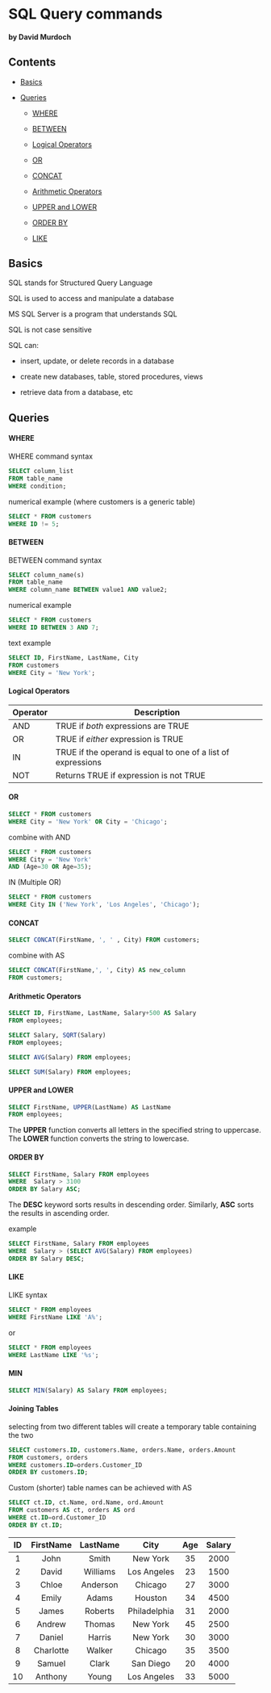 # SQL Query commands

#### by David Murdoch

## Contents

* [Basics](#basics)

* [Queries](#queries)

	* [WHERE](#where)

	* [BETWEEN](#between)

	* [Logical Operators](#logical-operators)

	* [OR](#or)

	* [CONCAT](#concat)

	* [Arithmetic Operators](arithmetic-operators)

	* [UPPER and LOWER](upper-and-lower)

	* [ORDER BY](order-by)

	* [LIKE](like)

## Basics

SQL stands for Structured Query Language

SQL is used to access and manipulate a database

MS SQL Server is a program that understands SQL

SQL is not case sensitive

SQL can:

- insert, update, or delete records in a database

- create new databases, table, stored procedures, views

- retrieve data from a database, etc

## Queries

#### WHERE

WHERE command syntax
```sql
SELECT column_list 
FROM table_name
WHERE condition;
```

numerical example (where customers is a generic table)
```sql
SELECT * FROM customers
WHERE ID != 5;
```

#### BETWEEN

BETWEEN command syntax
```sql
SELECT column_name(s)
FROM table_name
WHERE column_name BETWEEN value1 AND value2;
```

numerical example
```sql
SELECT * FROM customers 
WHERE ID BETWEEN 3 AND 7;
```

text example
```sql
SELECT ID, FirstName, LastName, City 
FROM customers
WHERE City = 'New York';
```

#### Logical Operators

| Operator  | Description |
| ------------- | ------------- |
| AND  | TRUE if *both* expressions are TRUE |
| OR  | TRUE if *either* expression is TRUE  |
| IN  | TRUE if the operand is equal to one of a list of expressions |
| NOT  | Returns TRUE if expression is not TRUE |

#### OR
```sql
SELECT * FROM customers 
WHERE City = 'New York' OR City = 'Chicago';
```

combine with AND
```sql
SELECT * FROM customers
WHERE City = 'New York'
AND (Age=30 OR Age=35);
```

IN (Multiple OR)
```sql
SELECT * FROM customers 
WHERE City IN ('New York', 'Los Angeles', 'Chicago');
```

#### CONCAT
```sql
SELECT CONCAT(FirstName, ', ' , City) FROM customers;
```

combine with AS
```sql
SELECT CONCAT(FirstName,', ', City) AS new_column 
FROM customers;
```

#### Arithmetic Operators
```sql
SELECT ID, FirstName, LastName, Salary+500 AS Salary
FROM employees;
```
```sql
SELECT Salary, SQRT(Salary)
FROM employees;
```
```sql
SELECT AVG(Salary) FROM employees;
```
```sql
SELECT SUM(Salary) FROM employees;
```

#### UPPER and LOWER
```sql
SELECT FirstName, UPPER(LastName) AS LastName 
FROM employees;
```

The **UPPER** function converts all letters in the specified string to uppercase. 
The **LOWER** function converts the string to lowercase.

#### ORDER BY
```sql
SELECT FirstName, Salary FROM employees 
WHERE  Salary > 3100
ORDER BY Salary ASC;
```
The **DESC** keyword sorts results in descending order. 
Similarly, **ASC** sorts the results in ascending order.

example
```sql
SELECT FirstName, Salary FROM employees 
WHERE  Salary > (SELECT AVG(Salary) FROM employees) 
ORDER BY Salary DESC;
```

#### LIKE

LIKE syntax
```sql
SELECT * FROM employees 
WHERE FirstName LIKE 'A%';
```
or
```sql
SELECT * FROM employees 
WHERE LastName LIKE '%s';
```

#### MIN
```sql
SELECT MIN(Salary) AS Salary FROM employees;
```

#### Joining Tables
selecting from two different tables will create a temporary table containing the two
```sql
SELECT customers.ID, customers.Name, orders.Name, orders.Amount
FROM customers, orders
WHERE customers.ID=orders.Customer_ID
ORDER BY customers.ID;
```

Custom (shorter) table names can be achieved with AS
```sql
SELECT ct.ID, ct.Name, ord.Name, ord.Amount
FROM customers AS ct, orders AS ord
WHERE ct.ID=ord.Customer_ID
ORDER BY ct.ID;
```

ID | FirstName |	LastName | City | Age | Salary
:---:|:---:|:---:|:---:|:---:|:---:
1 | John | Smith | New York | 35 | 2000
2 |	David | Williams | Los Angeles | 23 | 1500
3 |	Chloe | Anderson | Chicago | 27 | 3000
4 |	Emily | Adams | Houston | 34 | 4500
5 |	James | Roberts	| Philadelphia | 31 | 2000
6 |	Andrew | Thomas	| New York | 45 | 2500
7 |	Daniel | Harris	| New York | 30 | 3000
8 |	Charlotte | Walker | Chicago | 35 | 3500
9 |	Samuel | Clark | San Diego | 20 | 4000
10 | Anthony | Young | Los Angeles | 33 | 5000
